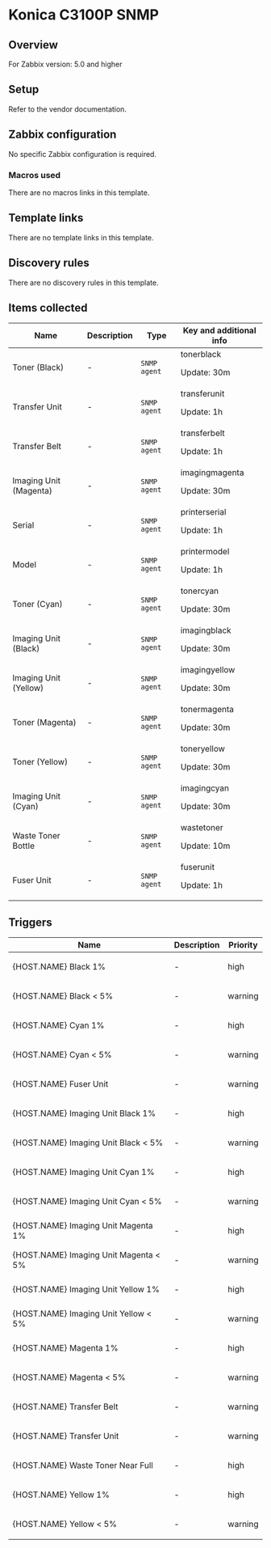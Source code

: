 # Konica C3100P SNMP

## Overview

For Zabbix version: 5.0 and higher

## Setup

Refer to the vendor documentation.

## Zabbix configuration

No specific Zabbix configuration is required.

### Macros used

There are no macros links in this template.

## Template links

There are no template links in this template.

## Discovery rules

There are no discovery rules in this template.

## Items collected

|Name|Description|Type|Key and additional info|
|----|-----------|----|----|
|Toner (Black)|<p>-</p>|`SNMP agent`|tonerblack<p>Update: 30m</p>|
|Transfer Unit|<p>-</p>|`SNMP agent`|transferunit<p>Update: 1h</p>|
|Transfer Belt|<p>-</p>|`SNMP agent`|transferbelt<p>Update: 1h</p>|
|Imaging Unit (Magenta)|<p>-</p>|`SNMP agent`|imagingmagenta<p>Update: 30m</p>|
|Serial|<p>-</p>|`SNMP agent`|printerserial<p>Update: 1h</p>|
|Model|<p>-</p>|`SNMP agent`|printermodel<p>Update: 1h</p>|
|Toner (Cyan)|<p>-</p>|`SNMP agent`|tonercyan<p>Update: 30m</p>|
|Imaging Unit (Black)|<p>-</p>|`SNMP agent`|imagingblack<p>Update: 30m</p>|
|Imaging Unit (Yellow)|<p>-</p>|`SNMP agent`|imagingyellow<p>Update: 30m</p>|
|Toner (Magenta)|<p>-</p>|`SNMP agent`|tonermagenta<p>Update: 30m</p>|
|Toner (Yellow)|<p>-</p>|`SNMP agent`|toneryellow<p>Update: 30m</p>|
|Imaging Unit (Cyan)|<p>-</p>|`SNMP agent`|imagingcyan<p>Update: 30m</p>|
|Waste Toner Bottle|<p>-</p>|`SNMP agent`|wastetoner<p>Update: 10m</p>|
|Fuser Unit|<p>-</p>|`SNMP agent`|fuserunit<p>Update: 1h</p>|
## Triggers

|Name|Description|Priority|
|----|-----------|----|
|{HOST.NAME} Black 1%|<p>-</p>|high|
|{HOST.NAME} Black < 5%|<p>-</p>|warning|
|{HOST.NAME} Cyan 1%|<p>-</p>|high|
|{HOST.NAME} Cyan < 5%|<p>-</p>|warning|
|{HOST.NAME} Fuser Unit|<p>-</p>|warning|
|{HOST.NAME} Imaging Unit Black 1%|<p>-</p>|high|
|{HOST.NAME} Imaging Unit Black < 5%|<p>-</p>|warning|
|{HOST.NAME} Imaging Unit Cyan 1%|<p>-</p>|high|
|{HOST.NAME} Imaging Unit Cyan < 5%|<p>-</p>|warning|
|{HOST.NAME} Imaging Unit Magenta 1%|<p>-</p>|high|
|{HOST.NAME} Imaging Unit Magenta < 5%|<p>-</p>|warning|
|{HOST.NAME} Imaging Unit Yellow 1%|<p>-</p>|high|
|{HOST.NAME} Imaging Unit Yellow < 5%|<p>-</p>|warning|
|{HOST.NAME} Magenta 1%|<p>-</p>|high|
|{HOST.NAME} Magenta < 5%|<p>-</p>|warning|
|{HOST.NAME} Transfer Belt|<p>-</p>|warning|
|{HOST.NAME} Transfer Unit|<p>-</p>|warning|
|{HOST.NAME} Waste Toner Near Full|<p>-</p>|high|
|{HOST.NAME} Yellow 1%|<p>-</p>|high|
|{HOST.NAME} Yellow < 5%|<p>-</p>|warning|
